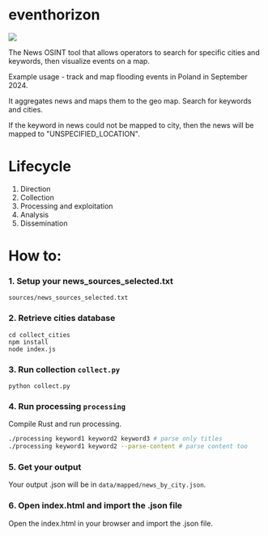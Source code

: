 # eventhorizon

<img src="https://raw.githubusercontent.com/krystianbajno/eventhorizon/main/images/image.png"/>

The News OSINT tool that allows operators to search for specific cities and keywords, then visualize events on a map. 

Example usage - track and map flooding events in Poland in September 2024.

It aggregates news and maps them to the geo map. Search for keywords and cities.

If the keyword in news could not be mapped to city, then the news will be mapped to "UNSPECIFIED_LOCATION".

# Lifecycle
1. Direction
2. Collection
3. Processing and exploitation
4. Analysis
5. Dissemination

# How to:

### 1. Setup your news_sources_selected.txt
```
sources/news_sources_selected.txt
```

### 2. Retrieve cities database
```
cd collect_cities
npm install
node index.js
```

### 3. Run collection `collect.py`
```
python collect.py
```

### 4. Run processing `processing`
Compile Rust and run processing.

```bash
./processing keyword1 keyword2 keyword3 # parse only titles
./processing keyword1 keyword2 --parse-content # parse content too
```

### 5. Get your output
Your output .json will be in `data/mapped/news_by_city.json`.

### 6. Open index.html and import the .json file
Open the index.html in your browser and import the .json file.